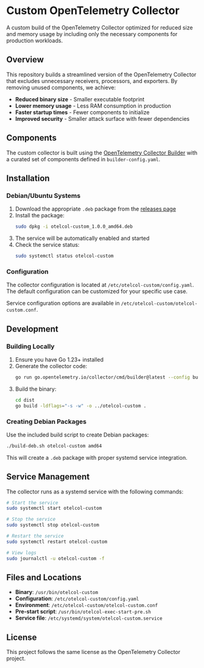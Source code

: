 # Custom OpenTelemetry Collector

A custom build of the OpenTelemetry Collector optimized for reduced size and memory usage by including only the necessary components for production workloads.

## Overview

This repository builds a streamlined version of the OpenTelemetry Collector that excludes unnecessary receivers, processors, and exporters. By removing unused components, we achieve:

- **Reduced binary size** - Smaller executable footprint
- **Lower memory usage** - Less RAM consumption in production
- **Faster startup times** - Fewer components to initialize
- **Improved security** - Smaller attack surface with fewer dependencies

## Components

The custom collector is built using the [OpenTelemetry Collector Builder](https://github.com/open-telemetry/opentelemetry-collector/tree/main/cmd/builder) with a curated set of components defined in `builder-config.yaml`.

## Installation

### Debian/Ubuntu Systems

1. Download the appropriate `.deb` package from the [releases page](https://github.com/battalion-energy/otelcol-custom/releases)
2. Install the package:
   ```bash
   sudo dpkg -i otelcol-custom_1.0.0_amd64.deb
   ```
3. The service will be automatically enabled and started
4. Check the service status:
   ```bash
   sudo systemctl status otelcol-custom
   ```

### Configuration

The collector configuration is located at `/etc/otelcol-custom/config.yaml`. The default configuration can be customized for your specific use case.

Service configuration options are available in `/etc/otelcol-custom/otelcol-custom.conf`.

## Development

### Building Locally

1. Ensure you have Go 1.23+ installed
2. Generate the collector code:
   ```bash
   go run go.opentelemetry.io/collector/cmd/builder@latest --config builder-config.yaml
   ```
3. Build the binary:
   ```bash
   cd dist
   go build -ldflags="-s -w" -o ../otelcol-custom .
   ```

### Creating Debian Packages

Use the included build script to create Debian packages:

```bash
./build-deb.sh otelcol-custom amd64
```

This will create a `.deb` package with proper systemd service integration.

## Service Management

The collector runs as a systemd service with the following commands:

```bash
# Start the service
sudo systemctl start otelcol-custom

# Stop the service
sudo systemctl stop otelcol-custom

# Restart the service
sudo systemctl restart otelcol-custom

# View logs
sudo journalctl -u otelcol-custom -f
```

## Files and Locations

- **Binary**: `/usr/bin/otelcol-custom`
- **Configuration**: `/etc/otelcol-custom/config.yaml`
- **Environment**: `/etc/otelcol-custom/otelcol-custom.conf`
- **Pre-start script**: `/usr/bin/otelcol-exec-start-pre.sh`
- **Service file**: `/etc/systemd/system/otelcol-custom.service`

## License

This project follows the same license as the OpenTelemetry Collector project.